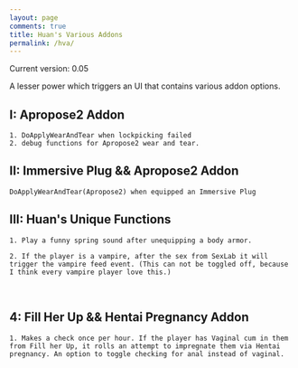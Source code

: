 ```yaml
---
layout: page
comments: true
title: Huan's Various Addons
permalink: /hva/
---
```




Current version: 0.05

 A lesser power which triggers an UI that contains various addon options.

## I:	Apropose2 Addon

	1. DoApplyWearAndTear when lockpicking failed
	2. debug functions for Apropose2 wear and tear.

## II:	Immersive Plug && Apropose2 Addon

	DoApplyWearAndTear(Apropose2) when equipped an Immersive Plug

## III:	Huan's Unique Functions

	1. Play a funny spring sound after unequipping a body armor.
	
	2. If the player is a vampire, after the sex from SexLab it will trigger the vampire feed event. (This can not be toggled off, because I think every vampire player love this.)

​	

## 4: Fill Her Up && Hentai Pregnancy Addon

	1. Makes a check once per hour. If the player has Vaginal cum in them from Fill her Up, it rolls an attempt to impregnate them via Hentai pregnancy. An option to toggle checking for anal instead of vaginal.